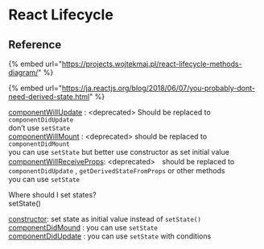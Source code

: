 # React Lifecycle

## Reference

{% embed url="https://projects.wojtekmaj.pl/react-lifecycle-methods-diagram/" %}

{% embed url="https://ja.reactjs.org/blog/2018/06/07/you-probably-dont-need-derived-state.html" %}

[componentWillUpdate](https://ja.reactjs.org/docs/react-component.html#unsafe_componentwillupdate) : &lt;deprecated&gt; Should be replaced to `componentDidUpdate`  
don’t use `setState`  
[componentWillMount](https://ja.reactjs.org/docs/react-component.html#unsafe_componentwillmount) : &lt;deprecated&gt; should be replaced to `componentDidMount`  
you can use `setState` but better use constructor as set initial value  
[componentWillReceiveProps](https://ja.reactjs.org/docs/react-component.html#unsafe_componentwillreceiveprops):  &lt;deprecated&gt;　should be replaced to `componentDidUpdate` , `getDerivedStateFromProps` or other methods  
you can use `setState` 

Where should I set states?  
setState\(\)

[constructor](https://ja.reactjs.org/docs/react-component.html#constructor): set state as initial value instead of `setState()`  
[componentDidMound](https://ja.reactjs.org/docs/react-component.html#componentdidmount) : you can use `setState`  
[componentDidUpdate](https://ja.reactjs.org/docs/react-component.html#componentdidupdate) : you can use `setState` with conditions 



